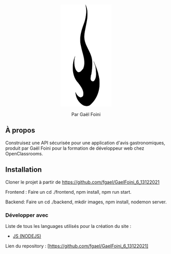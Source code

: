 <p align="center">
    <img src="frontend/assets/images/flame.png" alt="Logo">

  <p align="center">
    Par Gaël Foini
    <br>
  </p>

## À propos

Construisez une API sécurisée pour une application d'avis gastronomiques, produit par Gaël Foini pour la formation de développeur web chez OpenClassrooms.

## Installation

Cloner le projet à partir de https://github.com/fgael/GaelFoini_6_13122021

Frontend : Faire un cd ./frontend,
npm install,
npm run start.

Backend: Faire un cd ./backend,
mkdir images,
npm install,
nodemon server.

### Développer avec

Liste de tous les languages utilisés pour la création du site :

- [JS (NODEJS)](https://developer.mozilla.org/fr/docs/Web/javascript)

Lien du repository : [https://github.com/fgael/GaelFoini_6_13122021]
